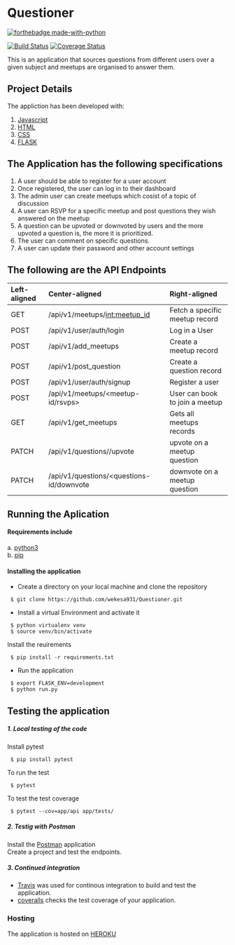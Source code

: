 # Questioner
[![forthebadge made-with-python](http://ForTheBadge.com/images/badges/made-with-python.svg)](https://www.python.org/)

[![Build Status](https://travis-ci.com/wekesa931/Questioner.svg?branch=develop)](https://travis-ci.com/wekesa931/Questioner)  [![Coverage Status](https://coveralls.io/repos/github/wekesa931/Questioner/badge.svg?branch=master)](https://coveralls.io/github/wekesa931/Questioner?branch=master)

This is an application that sources questions from different users over a given subject and meetups are organised to answer them.
## Project Details
The appliction has been developed with:
1. [Javascript]( https://www.javascript.com/)
2. [HTML]( https://www.w3schools.com/html/html_intro.asp)
3. [CSS]( https://www.w3schools.com/css/)
4. [FLASK]( http://flask.pocoo.org/)

## The Application has the following specifications
1. A user should be able to register for a user account
2. Once registered, the user can log in to their dashboard
3. The admin user can create meetups which cosist of a topic of discussion
4. A user can RSVP for a specific meetup and post questions they wish answered on the meetup
5. A question can be upvoted or downvoted by users and the more upvoted a question is, the more it is prioritized.
6. The user can comment on specific questions.
7. A user can update their password and other account settings
## The following are the API Endpoints
| Left-aligned | Center-aligned | Right-aligned |
| :---         |     :---      |          :--- |
| GET          |/api/v1/meetups/<int:meetup_id>   | Fetch a specific meetup record    |
| POST         |/api/v1/user/auth/login      | Log in a User     |
| POST         |/api/v1/add_meetups     | Create a meetup record     |
| POST        |/api/v1/post_question    | Create a question record     | 
| POST         |/api/v1/user/auth/signup |  Register a user   |
| POST         |/api/v1/meetups/<meetup-id/rsvps>      | User can book to join a meetup    |
| GET          |/api/v1/get_meetups   | Gets all meetups records   |
| PATCH        |/api/v1/questions/<questions-id>/upvote   | upvote on a meetup question  |
| PATCH        |/api/v1/questions/<questions-id/downvote   | downvote on a meetup question     |

## Running the Aplication
#### Requirements include
a. [python3]( https://www.python.org/download/releases/3.0/) <br />
b. [pip]( https://pypi.org/project/pip/)
#### Installing the application
- Create a directory on your local machine and clone the repository
```
 $ git clone https://github.com/wekesa931/Questioner.git
```
- Install a virtual Environment and activate it
```
 $ python virtualenv venv 	
 $ source venv/bin/activate
```
Install the reuirements
```
 $ pip install -r requirements.txt
```
- Run the application
```
 $ export FLASK_ENV=development
 $ python run.py
```
## Testing the application
##### 1. Local testing of the code
Install pytest
```
 $ pip install pytest
```
To run the test
```
 $ pytest
```
To test the test coverage
```
 $ pytest --cov=app/api app/tests/ 
```
##### 2. Testig with Postman
Install the [Postman]( https://www.getpostman.com/) application  <br />
Create a project and test the endpoints.

##### 3. Continued integration
- [Travis]( https://travis-ci.com/) was used for continous integration to build and test the application.
- [coveralls](https://coveralls.io/) checks the test coverage of your application.

### Hosting
The application is hosted on [HEROKU](https://wekesa-questioner-app.herokuapp.com/)
